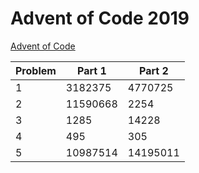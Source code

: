 # Advent of Code 2019

[Advent of Code](adventofcode.com)

| Problem | Part 1   | Part 2   |
| ------- | -------- | -------- |
| 1       | 3182375  | 4770725  |
| 2       | 11590668 | 2254     |
| 3       | 1285     | 14228    |
| 4       | 495      | 305      |
| 5       | 10987514 | 14195011 |
